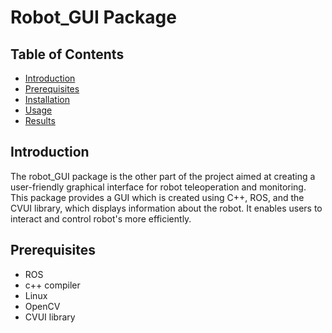 # Robot_GUI Package

## Table of Contents

- [Introduction](#introduction)
- [Prerequisites](#prerequisites)
- [Installation](#installation)
- [Usage](#usage)
- [Results](#result)

## Introduction <a name="introduction"></a>
The robot_GUI package is the other part of the project aimed at creating a user-friendly graphical interface for robot teleoperation and monitoring. This package provides a GUI which is created using C++, ROS, and the CVUI library, which displays information about the robot. It enables users to interact and control robot's more efficiently.

## Prerequisites <a name="prerequisites"></a>

- ROS
- c++ compiler
- Linux
- OpenCV
- CVUI library
